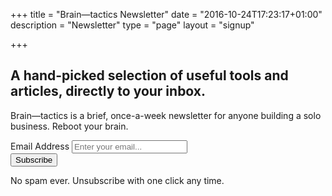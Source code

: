 +++
title = "Brain—tactics Newsletter"
date = "2016-10-24T17:23:17+01:00"
description = "Newsletter"
type = "page"
layout = "signup"

+++

<h2 class="u-h3">A hand-picked selection of useful tools and articles, directly to your inbox.</h2>

Brain&mdash;tactics is a brief, once-a-week newsletter for anyone building a solo business. Reboot your brain.

<div class="u-marginTop-m"><form action="//harrycresswell.us14.list-manage.com/subscribe/post?u=4e8fba8d0ab4a857159c0104e&amp;id=d6ad2b65ca" method="post" name="mc-embedded-subscribe-form" class="validate" target="_blank" novalidate>
      <label class="u-visually-hidden" for="mce-EMAIL">Email Address</label>
      <input class="c-form c-form__input" name="EMAIL" placeholder="Enter your email..." type="email">
      <input name="LOCATION" value="newsletter landing page" type="hidden" id="mce-LOCATION">
      <div id="mce-responses" class="clear">
        <div class="response" id="mce-error-response" style="display:none"></div>
        <div class="response" id="mce-success-response" style="display:none"></div>
      </div>
      <!-- real people should not fill this in and expect good things - do not remove this or risk form bot signups-->
      <div style="position: absolute; left: -5000px;" aria-hidden="true">
        <input type="text" name="b_4e8fba8d0ab4a857159c0104e_d6ad2b65ca" tabindex="-1" value="">
      </div>
      <div class="c-newsletter__form-button">
        <input class="c-button c-button--primary" name="subscribe" type="submit" value="Subscribe">
      </div>
</form>
</div>


<p class="u-h5">No spam ever. Unsubscribe with one click any time.</a>
